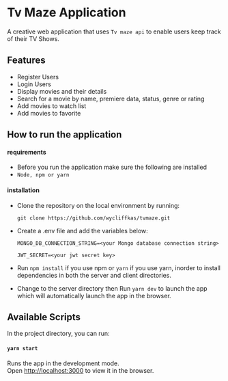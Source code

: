 
# Tv Maze Application
A creative web application that uses `Tv maze api` to enable users keep track of their TV Shows.

## Features

- Register Users
- Login Users
- Display movies and their details
- Search for a movie by name, premiere data, status, genre or rating
- Add movies to watch list
- Add movies to favorite

## How to run the application

#### requirements

- Before you run the application make sure the following are installed
- `Node, npm or yarn`

#### installation

- Clone the repository on the local environment by running:

  ```
  git clone https://github.com/wycliffkas/tvmaze.git
  ```

- Create a .env file and add the variables below:

  ```
  MONGO_DB_CONNECTION_STRING=<your Mongo database connection string>
  ```
  ```
  JWT_SECRET=<your jwt secret key>
  ```

- Run `npm install` if you use npm or `yarn` if you use yarn, inorder to install dependencies in both the server and client directories.


- Change to the server directory then Run `yarn dev` to launch the app which will automatically launch the app in the browser.


## Available Scripts

In the project directory, you can run:

#### `yarn start`

Runs the app in the development mode.<br />
Open [http://localhost:3000](http://localhost:3000) to view it in the browser.
